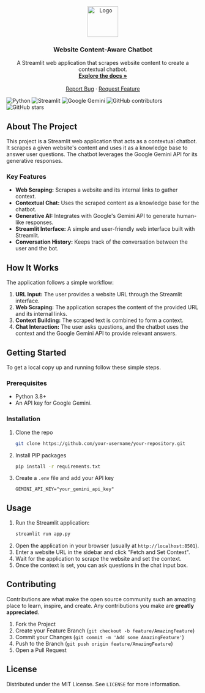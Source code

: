 <div align="center">
  <a href="https://github.com/your-username/your-repository">
    <img src="https://www.google.com/url?sa=i&url=https%3A%2F%2Fwww.flaticon.com%2Ffree-icon%2Fchatbot_13574333&psig=AOvVaw20-f-g-g-g-g-g-g-g-g-g-g&ust=1678886400000000&source=images&cd=vfe&ved=0CAIQjRxqFwoTCJj-g-g-g-g-g-g-g-g-g-g" alt="Logo" width="80" height="80">
  </a>

  <h3 align="center">Website Content-Aware Chatbot</h3>

  <p align="center">
    A Streamlit web application that scrapes website content to create a contextual chatbot.
    <br />
    <a href="https://github.com/your-username/your-repository"><strong>Explore the docs »</strong></a>
    <br />
    <br />
    <a href="https://github.com/your-username/your-repository/issues">Report Bug</a>
    ·
    <a href="https://github.com/your-username/your-repository/issues">Request Feature</a>
  </p>
</div>

![Python](https://img.shields.io/badge/Python-3.8%2B-blue?style=for-the-badge&logo=python)
![Streamlit](https://img.shields.io/badge/Streamlit-1.25.0-orange?style=for-the-badge&logo=streamlit)
![Google Gemini](https://img.shields.io/badge/Google%20Gemini-API-green?style=for-the-badge&logo=google)
![GitHub contributors](https://img.shields.io/github/contributors/your-username/your-repository?style=for-the-badge)
![GitHub stars](https://img.shields.io/github/stars/your-username/your-repository?style=for-the-badge)

## About The Project

This project is a Streamlit web application that acts as a contextual chatbot. It scrapes a given website's content and uses it as a knowledge base to answer user questions. The chatbot leverages the Google Gemini API for its generative responses.

### Key Features

*   **Web Scraping:** Scrapes a website and its internal links to gather context.
*   **Contextual Chat:** Uses the scraped content as a knowledge base for the chatbot.
*   **Generative AI:** Integrates with Google's Gemini API to generate human-like responses.
*   **Streamlit Interface:** A simple and user-friendly web interface built with Streamlit.
*   **Conversation History:** Keeps track of the conversation between the user and the bot.

## How It Works

The application follows a simple workflow:

1.  **URL Input:** The user provides a website URL through the Streamlit interface.
2.  **Web Scraping:** The application scrapes the content of the provided URL and its internal links.
3.  **Context Building:** The scraped text is combined to form a context.
4.  **Chat Interaction:** The user asks questions, and the chatbot uses the context and the Google Gemini API to provide relevant answers.

## Getting Started

To get a local copy up and running follow these simple steps.

### Prerequisites

*   Python 3.8+
*   An API key for Google Gemini.

### Installation

1.  Clone the repo
    ```sh
    git clone https://github.com/your-username/your-repository.git
    ```
2.  Install PIP packages
    ```sh
    pip install -r requirements.txt
    ```
3.  Create a `.env` file and add your API key
    ```
    GEMINI_API_KEY="your_gemini_api_key"
    ```

## Usage

1.  Run the Streamlit application:
    ```sh
    streamlit run app.py
    ```
2.  Open the application in your browser (usually at `http://localhost:8501`).
3.  Enter a website URL in the sidebar and click "Fetch and Set Context".
4.  Wait for the application to scrape the website and set the context.
5.  Once the context is set, you can ask questions in the chat input box.

## Contributing

Contributions are what make the open source community such an amazing place to learn, inspire, and create. Any contributions you make are **greatly appreciated**.

1.  Fork the Project
2.  Create your Feature Branch (`git checkout -b feature/AmazingFeature`)
3.  Commit your Changes (`git commit -m 'Add some AmazingFeature'`)
4.  Push to the Branch (`git push origin feature/AmazingFeature`)
5.  Open a Pull Request

## License

Distributed under the MIT License. See `LICENSE` for more information.